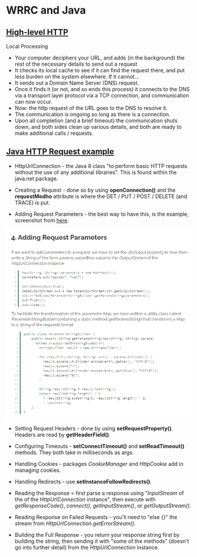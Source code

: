 # WRRC and Java

## [High-level HTTP](https://dev.to/dangolant/things-i-brushed-up-on-this-week-the-http-request-lifecycle-)

Local Processing

- Your computer deciphers your URL, and adds (in the background) the rest of the necessary details to send out a request
- It checks its local cache to see if it can find the request there, and put less burden on the system elsewhere. If it cannot...
- It sends out a Domain Name Server (DNS) request.
- Once it finds it (or not, and so ends this process) it connects to the DNS via a transport layer protocol via a TCP connection, and communication can now occur.
- Now: the http request of the URL goes to the DNS to resolve it.
- The communication is ongoing so long as there is a connection.
- Upon all completion (and a brief timeout) the communication shuts down, and both sides clean up various details, and both are ready to make additional calls / requests.

## [Java HTTP Request example](https://www.baeldung.com/java-http-request)

- HttpUrlConnection - the Java 8 class "to perform basic HTTP requests without the use of any additional libraries". This is found within the java.net package.

- Creating a Request - done so by using __openConnection()__ and the __requestMedho__ attribute is where the GET / PUT / POST / DELETE (and TRACE) is put.

- Adding Request Parameters - the best way to have this, is the example, screenshot from [here](https://www.baeldung.com/java-http-request).

![How to add request parameters](https://github.com/PVOBrien/reading-notes/blob/master/addRequestParams.png)

- Setting Request Headers - done by using __setRequestProperty()__. Headers are read by __getHeaderField()__.

- Configuring Timeouts - __setConnectTimeout()__ and __setReadTimeout()__ methods. They both take in milliseconds as args.

- Handling Cookies - packages _CookieManager_ and _HttpCookie_ add in managing cookies.

- Handling Redirects - use __setInstanceFollowRedirects()__.

- Reading the Response = first parse a response using "_InputStream_ of the of the _HttpUrlConnection_ instance", then execute with _getResponseCode()_, _connect()_, _getInputStream()_, or _getOutputStream()_.

- Reading Response on Failed Requests - you'll need to "else {}" the stream from _HttpUrlConnection.getErrorStream()_.

- Building the Full Response - you return your response string first by building the string, then sending it with "some of the methods" (doesn't go into further detail) from the _HttpUrlConnection_ instance.

